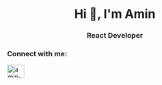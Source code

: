 <h1 align="center">Hi 👋, I'm Amin</h1>
<h3 align="center">React Developer</h3>

<h3 align="left">Connect with me:</h3>
<p align="left">
<a href="https://linkedin.com/in/amin-deraiya-902285148" target="blank"><img align="center" src="https://raw.githubusercontent.com/rahuldkjain/github-profile-readme-generator/master/src/images/icons/Social/linked-in-alt.svg" alt="amin-deraiya-902285148" height="30" width="40" /></a>
</p>
